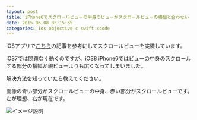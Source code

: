 ```yaml
---
layout: post
title: iPhone6でスクロールビューの中身のビューがスクロールビューの横幅と合わない
date: 2015-06-08 05:15:55
categories: ios objective-c swift xcode
---
```

<p>iOSアプリで<a href="http://qiita.com/hirobe/items/2baf629b7807b4c0d10f" rel="nofollow noreferrer">こちら</a>の記事を参考にしてスクロールビューを実装しています。 </p>

<p>iOS7では問題なく動くのですが、iOS8 iPhone6ではビューの中身のスクロールする部分の横幅が親ビューよりも広くなってしまいました。 </p>

<p>解決方法を知っていたら教えてください。 </p>

<p>画像の青い部分がスクロールビューの中身、赤い部分がスクロールビューです。 <br>
左が理想、右が現在です。 </p>

<p><img src="https://i.stack.imgur.com/YBt6H.jpg" alt="イメージ説明"></p>
